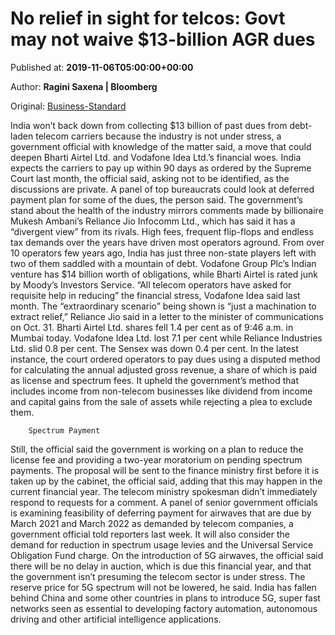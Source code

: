 
# No relief in sight for telcos: Govt may not waive $13-billion AGR dues

Published at: **2019-11-06T05:00:00+00:00**

Author: **Ragini Saxena | Bloomberg**

Original: [Business-Standard](https://www.business-standard.com/article/economy-policy/no-relief-in-sight-for-telcos-govt-may-not-waive-13-billion-agr-dues-119110600311_1.html)

India won’t back down from collecting $13 billion of past dues from debt-laden telecom carriers because the industry is not under stress, a government official with knowledge of the matter said, a move that could deepen Bharti Airtel Ltd. and Vodafone Idea Ltd.’s financial woes.
India expects the carriers to pay up within 90 days as ordered by the Supreme Court last month, the official said, asking not to be identified, as the discussions are private. A panel of top bureaucrats could look at deferred payment plan for some of the dues, the person said.
The government’s stand about the health of the industry mirrors comments made by billionaire Mukesh Ambani’s Reliance Jio Infocomm Ltd., which has said it has a “divergent view” from its rivals. High fees, frequent flip-flops and endless tax demands over the years have driven most operators aground. From over 10 operators few years ago, India has just three non-state players left with two of them saddled with a mountain of debt.
Vodafone Group Plc’s Indian venture has $14 billion worth of obligations, while Bharti Airtel is rated junk by Moody’s Investors Service. “All telecom operators have asked for requisite help in reducing” the financial stress, Vodafone Idea said last month.
The “extraordinary scenario” being shown is “just a machination to extract relief,” Reliance Jio said in a letter to the minister of communications on Oct. 31.
Bharti Airtel Ltd. shares fell 1.4 per cent as of 9:46 a.m. in Mumbai today. Vodafone Idea Ltd. lost 7.1 per cent while Reliance Industries Ltd. slid 0.8 per cent. The Sensex was down 0.4 per cent.
In the latest instance, the court ordered operators to pay dues using a disputed method for calculating the annual adjusted gross revenue, a share of which is paid as license and spectrum fees. It upheld the government’s method that includes income from non-telecom businesses like dividend from income and capital gains from the sale of assets while rejecting a plea to exclude them.

        Spectrum Payment
      
Still, the official said the government is working on a plan to reduce the license fee and providing a two-year moratorium on pending spectrum payments. The proposal will be sent to the finance ministry first before it is taken up by the cabinet, the official said, adding that this may happen in the current financial year.
The telecom ministry spokesman didn’t immediately respond to requests for a comment.
A panel of senior government officials is examining feasibility of deferring payment for airwaves that are due by March 2021 and March 2022 as demanded by telecom companies, a government official told reporters last week. It will also consider the demand for reduction in spectrum usage levies and the Universal Service Obligation Fund charge.
On the introduction of 5G airwaves, the official said there will be no delay in auction, which is due this financial year, and that the government isn’t presuming the telecom sector is under stress. The reserve price for 5G spectrum will not be lowered, he said.
India has fallen behind China and some other countries in plans to introduce 5G, super fast networks seen as essential to developing factory automation, autonomous driving and other artificial intelligence applications.
